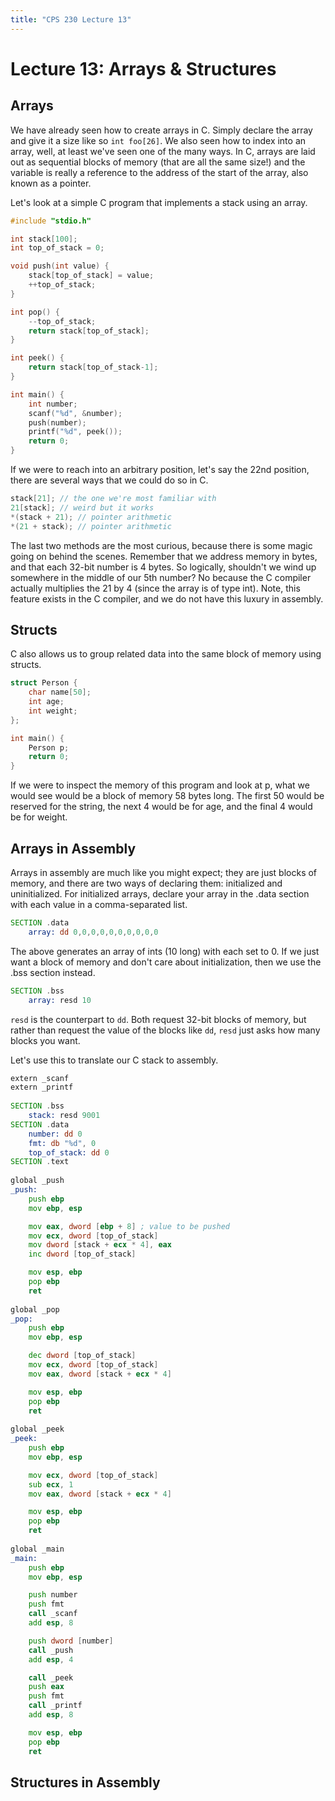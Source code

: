 ```yaml
---
title: "CPS 230 Lecture 13"
---
```


# Lecture 13: Arrays & Structures

## Arrays

We have already seen how to create arrays in C.  Simply declare the array and give it a size like so `int foo[26]`.  We also seen how to index into an array, well, at least we've seen one of the many ways.  In C, arrays are laid out as sequential blocks of memory (that are all the same size!) and the variable is really a reference to the address of the start of the array, also known as a pointer.

Let's look at a simple C program that implements a stack using an array.

``` c
#include "stdio.h"

int stack[100];
int top_of_stack = 0;

void push(int value) {
	stack[top_of_stack] = value;
	++top_of_stack;
}

int pop() {
	--top_of_stack;
	return stack[top_of_stack];
}

int peek() {
	return stack[top_of_stack-1];
}

int main() {
	int number;
	scanf("%d", &number);
	push(number);
	printf("%d", peek());
	return 0;
}
```

If we were to reach into an arbitrary position, let's say the 22nd position, there are several ways that we could do so in C.

``` c
stack[21]; // the one we're most familiar with
21[stack]; // weird but it works
*(stack + 21); // pointer arithmetic
*(21 + stack); // pointer arithmetic
```

The last two methods are the most curious, because there is some magic going on behind the scenes. Remember that we address memory in bytes, and that each 32-bit number is 4 bytes.  So logically, shouldn't we wind up somewhere in the middle of our 5th number?  No because the C compiler actually multiplies the 21 by 4 (since the array is of type int).  Note, this feature exists in the C compiler, and we do not have this luxury in assembly.

## Structs

C also allows us to group related data into the same block of memory using structs.

``` c
struct Person {
	char name[50];
	int age;
	int weight;
};

int main() {
	Person p;
	return 0;
}
```

If we were to inspect the memory of this program and look at p, what we would see would be a block of memory 58 bytes long.  The first 50 would be reserved for the string, the next 4 would be for age, and the final 4 would be for weight.

## Arrays in Assembly

Arrays in assembly are much like you might expect; they are just blocks of memory, and there are two ways of declaring them: initialized and uninitialized.  For initialized arrays, declare your array in the .data section with each value in a comma-separated list.

``` asm
SECTION .data
	array: dd 0,0,0,0,0,0,0,0,0,0
```

The above generates an array of ints (10 long) with each set to 0.  If we just want a block of memory and don't care about initialization, then we use the .bss section instead.

``` asm
SECTION .bss
	array: resd 10
```

`resd` is the counterpart to `dd`.  Both request 32-bit blocks of memory, but rather than request the value of the blocks like `dd`, `resd` just asks how many blocks you want.

Let's use this to translate our C stack to assembly.

``` asm
extern _scanf
extern _printf
 
SECTION .bss
    stack: resd 9001
SECTION .data
    number: dd 0
    fmt: db "%d", 0
    top_of_stack: dd 0
SECTION .text
 
global _push
_push:
    push ebp
    mov ebp, esp

    mov eax, dword [ebp + 8] ; value to be pushed
    mov ecx, dword [top_of_stack]
    mov dword [stack + ecx * 4], eax
    inc dword [top_of_stack]

    mov esp, ebp
    pop ebp
    ret
 
global _pop
_pop:
    push ebp
    mov ebp, esp

    dec dword [top_of_stack]
    mov ecx, dword [top_of_stack]
    mov eax, dword [stack + ecx * 4]

    mov esp, ebp
    pop ebp
    ret
 
global _peek
_peek:
    push ebp
    mov ebp, esp

    mov ecx, dword [top_of_stack]
    sub ecx, 1
    mov eax, dword [stack + ecx * 4]

    mov esp, ebp
    pop ebp
    ret
 
global _main
_main:
    push ebp
    mov ebp, esp

    push number
    push fmt
    call _scanf
    add esp, 8

    push dword [number]
    call _push
    add esp, 4

    call _peek
    push eax
    push fmt
    call _printf
    add esp, 8

    mov esp, ebp
    pop ebp
    ret
```

## Structures in Assembly

